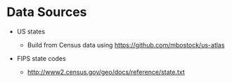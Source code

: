 # Data Sources

* US states
    * Build from Census data using https://github.com/mbostock/us-atlas

* FIPS state codes
    * http://www2.census.gov/geo/docs/reference/state.txt
